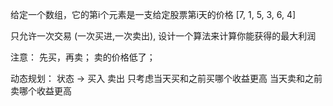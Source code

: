 给定一个数组，它的第i个元素是一支给定股票第i天的价格
[7, 1, 5, 3, 6, 4]

只允许一次交易 (一次买进,一次卖出), 设计一个算法来计算你能获得的最大利润

注意： 先买，再卖； 卖的价格低了；

动态规划：
状态 -> 买入 卖出
只考虑当天买和之前买哪个收益更高
当天卖和之前卖哪个收益更高